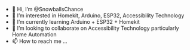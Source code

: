 - 👋 Hi, I’m @SnowballsChance
- 👀 I’m interested in Homekit, Arduino, ESP32, Accessibility Technology
- 🌱 I’m currently learning Arduino + ESP32 + Homekit
- 💞️ I’m looking to collaborate on Accessibility Technology particularly Home Automation
- 📫 How to reach me ...

<!---
SnowballsChance/SnowballsChance is a ✨ special ✨ repository because its `README.md` (this file) appears on your GitHub profile.
You can click the Preview link to take a look at your changes.
--->
